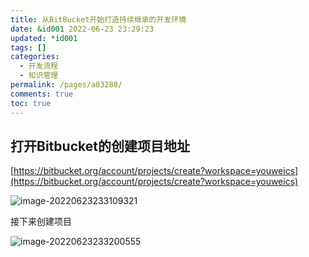 ```yaml
---
title: 从BitBucket开始打造持续继承的开发环境
date: &id001 2022-06-23 23:29:23
updated: *id001
tags: []
categories:
  - 开发流程
  - 知识管理
permalink: /pages/a03288/
comments: true
toc: true
---
```

## 打开Bitbucket的创建项目地址

[https://bitbucket.org/account/projects/create?workspace=youweics](https://bitbucket.org/account/projects/create?workspace=youweics)

![image-20220623233109321](https://img1.terwer.space/20220623233109.png)

接下来创建项目

![image-20220623233200555](https://img1.terwer.space/20220623233201.png)